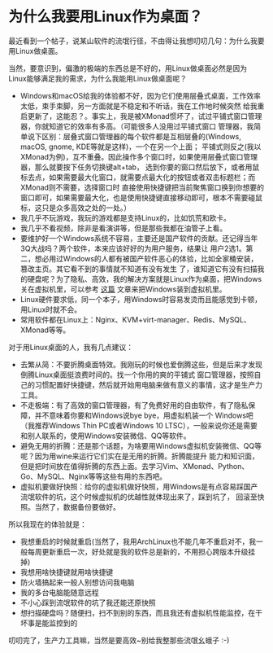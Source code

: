 # 为什么我要用Linux作为桌面？

最近看到一个帖子，说某山软件的流氓行径，不由得让我想叨叨几句：为什么我要用Linux做桌面。

当然，要意识到，偏激的极端的东西总是不好的，用Linux做桌面必然是因为Linux能够满足我的需求，为什么我能用Linux做桌面呢？

- Windows和macOS给我的体验都不好，因为它们使用层叠式桌面，工作效率太低，束手束脚，另一方面就是不稳定和不听话，我在工作地时候突然
给我重启更新了，这能忍？。事实上，我是被XMonad惯坏了，试过平铺式窗口管理器，你就知道它的效率有多高。（可能很多人没用过平铺式窗口
管理器，我简单说下区别：层叠式窗口管理器的每个软件都是互相层叠的(Windows, macOS, gnome, KDE等就是这样)，一个在另一个上面；
平铺式则反之(我以XMonad为例)，互不重叠。因此操作多个窗口时，如果使用层叠式窗口管理器，那么就要按下任务切换键alt+tab，
选到你要的窗口然后放下，或者用鼠标去点，如果需要最大化窗口，就需要点最大化的按钮或者双击标题栏；而XMonad则不需要，选择窗口时
直接使用快捷键把当前聚焦窗口换到你想要的窗口即可，如果需要最大化，也是使用快捷键直接移动即可，根本不需要碰鼠标，这只是众多高效之处的一处。）
- 我几乎不玩游戏，我玩的游戏都是支持Linux的，比如饥荒和欧卡。
- 我几乎不看视频，除非是看演讲等，但是那些我都在油管子上看。
- 要维护好一个Windows系统不容易，主要还是国产软件的贡献。还记得当年3Q大战吗？两个软件，本来应该好好的为用户服务，结果让
用户2选1。第二，想必用过Windows的人都有被国产软件恶心的体验，比如全家桶安装，篡改主页。其它看不到的事情就不知道有没有发生
了，谁知道它有没有扫描我的硬盘呢？为了隐私、高效，我的解决方案就是Linux作为桌面，把Windows关在虚拟机里，可以参考
[这篇](https://jiajunhuang.com/articles/2019_10_08-linux_windows.md.html) 文章来把Windows装到虚拟机里。
- Linux硬件要求低，同一个本子，用Windows时容易发烫而且能感觉到卡顿，用Linux时就不会。
- 常用软件都在Linux上：Nginx、KVM+virt-manager、Redis、MySQL、XMonad等等。

对于用Linux桌面的人，我有几点建议：

- 去繁从简：不要折腾桌面特效。我刚玩的时候也爱倒腾这些，但是后来才发现倒腾Linux桌面挺浪费时间的。找一个你用的爽的平铺式
窗口管理器，按照自己的习惯配置好快捷键，然后就开始用电脑来做有意义的事情，这才是生产力工具。
- 不走极端：有了高效的窗口管理器，有了免费好用的自由软件，有了隐私保障，并不意味着你要和Windows说bye bye，用虚拟机装一个
Windows吧（我推荐Windows Thin PC或者Windows 10 LTSC），一般来说你还是需要和别人联系的，使用Windows安装微信、QQ等软件。
- 避免无用的折腾：还是那个话题，为啥要用Windows虚拟机安装微信、QQ等呢？因为用wine来运行它们实在是无用的折腾。折腾能提升
能力和知识面，但是把时间放在值得折腾的东西上面。去学习Vim、XMonad、Python、Go、MySQL、Nginx等等这些有用的东西吧。
- 虚拟机要做好快照：给你的虚拟机做好快照，用Windows是有点容易踩国产流氓软件的坑，这个时候虚拟机的优越性就体现出来了，踩到坑了，
回滚至快照。当然了，数据备份要做好。

所以我现在的体验就是：

- 我想重启的时候就重启(当然了，我用ArchLinux也不能几年不重启对不，我一般每周更新重启一次，好处就是我的软件总是新的，不用担心跨版本升级挂掉)
- 我想用啥快捷键就用啥快捷键
- 防火墙搞起来一般人别想访问我电脑
- 我的多台电脑能随意远程
- 不小心踩到流氓软件的坑了我还能还原快照
- 想扫描硬盘吗？随便扫，扫不到别的东西，而且我还有虚拟机性能监控，在干坏事是能监控到的

叨叨完了，生产力工具嘛，当然是要高效~别给我整那些流氓幺蛾子 :-)

